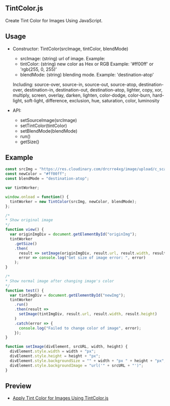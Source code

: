 ## TintColor.js
Create Tint Color for Images Using JavaScript.

## Usage
  * Constructor: TintColor(srcImage, tintColor, blendMode)
    + srcImage: (string) url of image.
    Example: 
    + tintColor: (string) new color as Hex or RGB
    Example: '#ff00ff' or 'rgb(255, 0, 255)'
    + blendMode: (string) blending mode. 
    Example: 'destination-atop'
    
    Including: 
        source-over, source-in, source-out, source-atop, 
        destination-over, destination-in, destination-out, destination-atop,
        lighter, copy, xor, multiply, screen, overlay, darken, lighten, 
        color-dodge, color-burn, hard-light, soft-light, difference, exclusion,
        hue, saturation, color, luminosity
  * API:
    + setSourceImage(srcImage)
    + setTintColor(tintColor)
    + setBlendMode(blendMode)
    + run()
    + getSize()

## Example

```js
const srcImg = "https://res.cloudinary.com/drcrre4xg/image/upload/c_scale,w_200/v1515227140/star-yellow_hjfybq.png";
const newColor = "#ff00ff";
const blendMode = "destination-atop";

var tintWorker;

window.onload = function() {
  tintWorker = new TintColor(srcImg, newColor, blendMode);
};

/*
* Show original image 
*/
function view() {
  var originImgDiv = document.getElementById("originImg");
  tintWorker
    .getSize()
    .then(
      result => setImage(originImgDiv, result.url, result.width, result.height),
      error => console.log("Get size of image error: ", error)
    );
}

/*
* Show normal image after changing image's color
*/
function test() {
  var tintImgDiv = document.getElementById("newImg");
  tintWorker
    .run()
    .then(result =>
      setImage(tintImgDiv, result.url, result.width, result.height)
    )
    .catch(error => {
      console.log("Failed to change color of image", error);
    });
}

function setImage(divElement, srcURL, width, height) {
  divElement.style.width = width + "px";
  divElement.style.height = height + "px";
  divElement.style.backgroundSize = "" + width + "px " + height + "px";
  divElement.style.backgroundImage = "url('" + srcURL + "')";
}
```
## Preview

  * [Apply Tint Color for Images Using TintColor.js](https://codepen.io/completejavascript/pen/vpWyjG)
